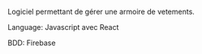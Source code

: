 Logiciel permettant de gérer une armoire de vetements.

Language: Javascript avec React

BDD: Firebase




